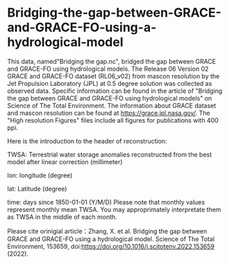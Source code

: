 # Bridging-the-gap-between-GRACE-and-GRACE-FO-using-a-hydrological-model

This data, named"Bridging the gap.nc", bridged the gap between GRACE and GRACE-FO using hydrological models. The Release 06 Version 02 GRACE and GRACE-FO dataset (RL06_v02) from mascon resolution by the Jet Propulsion Laboratory (JPL) at 0.5 degree solution was collected as observed data. Specific information can be found in the article of "Bridging the gap between GRACE and GRACE-FO using hydrological models" on Science of The Total Environment. The information about GRACE dataset and mascon resolution can be found at https://grace.jpl.nasa.gov/. The "High resolution Figures" files include all figures for publications with 400 ppi.

Here is the introduction to the header of reconstruction:

TWSA: Terrestrial water storage anomalies reconstructed from the best model after linear correction (millimeter)

lon: longitude (degree)

lat: Latitude (degree)

time: days since 1850-01-01 (Y/M/D) Please note that monthly values represent monthly mean TWSA. You may approprimately interpretate them as TWSA in the middle of each month.

Please cite orinigial article：Zhang, X. et al. Bridging the gap between GRACE and GRACE-FO using a hydrological model. Science of The Total Environment, 153659, doi:https://doi.org/10.1016/j.scitotenv.2022.153659 (2022).

